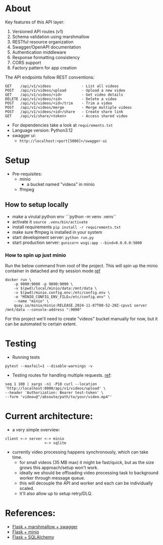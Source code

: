 # About
Key features of this API layer:

1. Versioned API routes (v1)
2. Schema validation using marshmallow
3. RESTful resource organization
4. Swagger/OpenAPI documentation
5. Authentication middleware
6. Response formatting consistency
7. CORS support
8. Factory pattern for app creation

The API endpoints follow REST conventions:

```
GET    /api/v1/videos              - List all videos
POST   /api/v1/videos/upload       - Upload a new video
GET    /api/v1/videos/<id>         - Get video details
DELETE /api/v1/videos/<id>         - Delete a video
POST   /api/v1/videos/<id>/trim    - Trim a video
POST   /api/v1/videos/merge        - Merge multiple videos
POST   /api/v1/videos/<id>/share   - Create share link
GET    /api/v1/share/<token>       - Access shared video
```
- For dependencies take a look at ```requirements.txt```
- Language version: Python3.12
- swagger ui:
  - ```http://localhost:<port[5000]>/swagger-ui```

# Setup
- Pre-requisites:
  - minio
    - a bucket named "videos" in minio
  - ffmpeg

## How to setup locally
- make a virutal python env ```python -m venv .venv``
- activate it ```source .venv/bin/activate```
- install requirements ```pip install -r requirements.txt```
- make sure ffmpeg is installed in your system
- start development server: ```python run.py```
- start production server: ```gunicorn wsgi:app --bind=0.0.0.0:5000```

### How to spin up just minio
Run the below command from root of the project. This will spin up the minio container in detached and tty session mode [ref](https://min.io/docs/minio/container/index.html)
```
docker run \
    -p 9000:9000 -p 9090:9090 \
    -v $(pwd)/local/minio/data:/mnt/data \
    -v $(pwd)/minio.config.env:/etc/config.env \
    -e "MINIO_CONFIG_ENV_FILE=/etc/config.env" \
    --name "minio" \
    quay.io/minio/minio:RELEASE.2024-11-07T00-52-20Z-cpuv1 server /mnt/data --console-address ":9090"
```

For this project we'll need to create "videos" bucket manually for now, but it can be automated to certain extent.

# Testing

- Running tests
```
pytest --maxfail=1 --disable-warnings -v
```
- Testing routes for handling multiple requests. [ref](https://stackoverflow.com/questions/46362284/run-multiple-curl-commands-in-parallel):
```
seq 1 100 | xargs -n1 -P10 curl --location 'http://localhost:8000/api/v1/videos/upload' \
--header 'Authorization: Bearer test-token' \
--form 'video=@"/absoute/path/to/your/video.mp4"'
```

# Current architecture:
- a very simple overview:
```
client <-> server <-> minio
                  <-> sqlite
```
- currently video processing happens synchronously, which can take time.
  - for small videos (35 MB max) it might be fast/quick, but as the size grows this approach/setup won't work.
  - ideally we should be offloading video processing task to background worker through message queue.
  - this will decouple the API and worker and each can be individually scaled.
  - it'll also allow up to setup retry/DLQ.

# References:
- [Flask + marshmallow + swagger](https://medium.com/@adeesh999/marshmallow-flask-swagger-21764b432a55)
- [Flask + minio](https://medium.com/data-engineering-indonesia/how-to-upload-files-from-flask-to-minio-on-docker-14aade73596f)
- [Flask + SQLAlchemy](https://www.digitalocean.com/community/tutorials/how-to-use-flask-sqlalchemy-to-interact-with-databases-in-a-flask-application)
